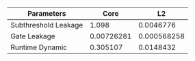 | Parameters | Core | L2 |
| --- | --- | --- |
| Subthreshold Leakage | 1.098 | 0.0046776 |
| Gate Leakage | 0.00726281 | 0.000568258 |
| Runtime Dynamic | 0.305107 | 0.0148432 |
